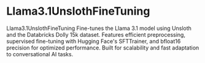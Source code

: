 # Llama3.1UnslothFineTuning
Llama3.1UnslothFineTuning Fine-tunes the Llama 3.1 model using Unsloth and the Databricks Dolly 15k dataset. Features efficient preprocessing, supervised fine-tuning with Hugging Face's SFTTrainer, and bfloat16 precision for optimized performance. Built for scalability and fast adaptation to conversational AI tasks.
